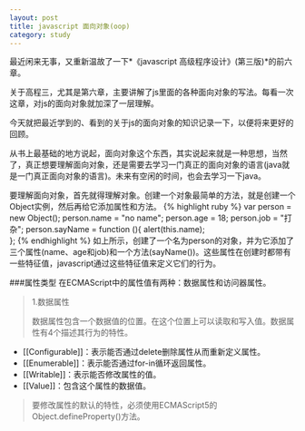 ```yaml
---
layout: post
title: javascript 面向对象(oop)
category: study
---
```


最近闲来无事，又重新温故了一下*《javascript 高级程序设计》(第三版)*的前六章。

关于高程三，尤其是第六章，主要讲解了js里面的各种面向对象的写法。每看一次这章，对js的面向对象就加深了一层理解。

今天就把最近学到的、看到的关于js的面向对象的知识记录一下，以便将来更好的回顾。

从书上最基础的地方说起，面向对象这个东西，其实说起来就是一种思想，当然了，真正想要理解面向对象，还是需要去学习一门真正的面向对象的语言(java就是一门真正面向对象的语言)。未来有空闲的时间，也会去学习一下java。

要理解面向对象，首先就得理解对象。创建一个对象最简单的方法，就是创建一个Object实例，然后再给它添加属性和方法。
{% highlight ruby %}
var person = new Object();
person.name = "no name";
person.age = 18;
person.job = "打杂";
person.sayName = function (){
	alert(this.name);	
};
{% endhighlight %}
如上所示，创建了一个名为person的对象，并为它添加了三个属性(name、age和job)和一个方法(sayName())。这些属性在创建时都带有一些特征值，javascript通过这些特征值来定义它们的行为。

###属性类型
在ECMAScript中的属性值有两种：数据属性和访问器属性。
> 1.数据属性
>
> 数据属性包含一个数据值的位置。在这个位置上可以读取和写入值。数据属性有4个描述其行为的特性。
>
- [[Configurable]]：表示能否通过delete删除属性从而重新定义属性。
- [[Enumerable]]：表示能否通过for-in循环返回属性。
- [[Writable]]：表示能否修改属性的值。
- [[Value]]：包含这个属性的数据值。

> 要修改属性的默认的特性，必须使用ECMAScript5的Object.defineProperty()方法。
>


